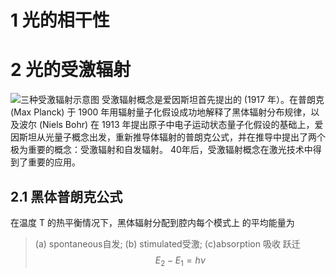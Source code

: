 # 1 光的相干性
# 2 光的受激辐射
![三种受激辐射示意图](https://pic4.zhimg.com/80/v2-f94c0b33b795f10391ca3bb7122eb5ba.png)
受激辐射概念是爱因斯坦首先提出的 (1917 年）。在普朗克 (Max Planck) 于 1900 年用辐射量子化假设成功地解释了黑体辐射分布规律，以及波尔 (Niels Bohr) 在 1913 年提出原子中电子运动状态量子化假设的基础上，爱因斯坦从光量子概念出发，重新推导体辐射的普朗克公式，并在推导中提出了两个极为重要的概念：受激辐射和自发辐射。 
40年后，受激辐射概念在激光技术中得到了重要的应用。
## 2.1 黑体普朗克公式
在温度 T 的热平衡情况下，黑体辐射分配到腔内每个模式上 的平均能量为


> (a) spontaneous自发; (b) stimulated受激; (c)absorption 吸收  跃迁
$$E_{2}-E_{1}=h \nu \tag{1.1}$$




